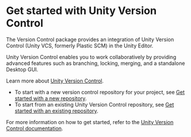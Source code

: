 # Get started with Unity Version Control

The Version Control package provides an integration of Unity Version Control (Unity VCS, formerly Plastic SCM) in the
Unity Editor.

Unity Version Control enables you to work collaboratively by providing advanced features such as branching, locking,
merging, and a standalone Desktop GUI.

Learn more about [Unity Version Control](https://unity.com/solutions/version-control).

* To start with a new version control repository for your project,
  see [Get started with a new repository](GetStartedNewRepository.md).
* To start from an existing Unity Version Control repository,
  see [Get started with an existing repository](GetStartedExistingRepository.md).

For more information on how to get started, refer to
the [Unity Version Control documentation](https://docs.unity.com/ugs/en-us/manual/devops/manual/unity-version-control).
